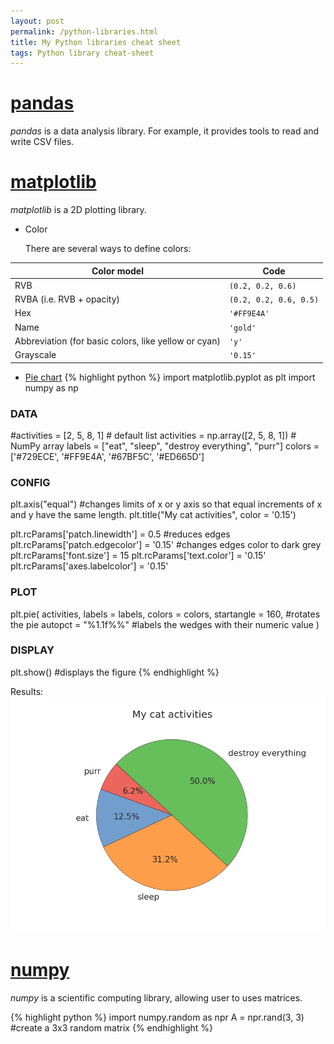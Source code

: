 ```yaml
---
layout: post
permalink: /python-libraries.html
title: My Python libraries cheat sheet
tags: Python library cheat-sheet
---
```


# [pandas](http://pandas.pydata.org/)
*pandas* is a data analysis library. For example, it provides tools to read and write CSV files.

# [matplotlib](http://matplotlib.org)
*matplotlib* is a 2D plotting library.

* Color

  There are several ways to define colors:

Color model| Code 
--- | ---
RVB|`(0.2, 0.2, 0.6)`
RVBA (i.e. RVB + opacity)|`(0.2, 0.2, 0.6, 0.5)`
Hex|`'#FF9E4A'`
Name|`'gold'`
Abbreviation (for basic colors, like yellow or cyan)|`'y'`
Grayscale|`'0.15'`


* [Pie chart](http://matplotlib.org/api/pyplot_api.html?highlight=pie#matplotlib.pyplot.pie)
{% highlight python %}
import matplotlib.pyplot as plt
import numpy as np

### DATA 
#activities = [2, 5, 8, 1]          # default list
activities = np.array([2, 5, 8, 1]) # NumPy array
labels = ["eat", "sleep", "destroy everything", "purr"]
colors = ['#729ECE', '#FF9E4A', '#67BF5C', '#ED665D']

### CONFIG
plt.axis("equal") #changes limits of x or y axis so that equal increments of x and y have the same length.
plt.title("My cat activities", color = '0.15')

plt.rcParams['patch.linewidth'] = 0.5       #reduces edges
plt.rcParams['patch.edgecolor'] = '0.15'    #changes edges color to dark grey
plt.rcParams['font.size'] = 15
plt.rcParams['text.color'] = '0.15'
plt.rcParams['axes.labelcolor'] = '0.15'

### PLOT
plt.pie(
activities,
labels = labels,
colors = colors,
startangle = 160,   #rotates the pie
autopct = "%1.1f%%" #labels the wedges with their numeric value
)

### DISPLAY
plt.show() #displays the figure
{% endhighlight %}

Results:
![cat](/downloads/cat-activities.png "My cat activities")

# [numpy](http://www.numpy.org/)
*numpy* is a scientific computing library, allowing user to uses matrices.

{% highlight python %}
import numpy.random as npr
A = npr.rand(3, 3) #create a 3x3 random matrix
{% endhighlight %}
